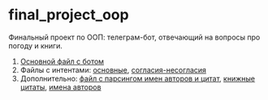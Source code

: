 # final_project_oop
Финальный проект по ООП: телеграм-бот, отвечающий на вопросы про погоду и книги.
1. [Основной файл с ботом](https://github.com/piratesdragon/final_project_oop/blob/84fefa71c6082c7246200edcb39d3b2a19baa70f/final_project_oop.ipynb)
2. Файлы с интентами: [основные](https://github.com/piratesdragon/final_project_oop/blob/84fefa71c6082c7246200edcb39d3b2a19baa70f/intents.json), [согласия-несогласия](https://github.com/piratesdragon/final_project_oop/blob/main/my_intents.json)
3. Дополнительно: [файл с парсингом имен авторов и цитат](https://github.com/piratesdragon/final_project_oop/blob/10cee1c065b2d7677369c6ee7467b274e3ec1d30/parsing_of_quotes_and_authors.ipynb), [книжные цитаты](https://github.com/piratesdragon/final_project_oop/blob/10cee1c065b2d7677369c6ee7467b274e3ec1d30/quotes_reading.txt), [имена авторов](https://github.com/piratesdragon/final_project_oop/blob/84fefa71c6082c7246200edcb39d3b2a19baa70f/authors_surnames.txt)
